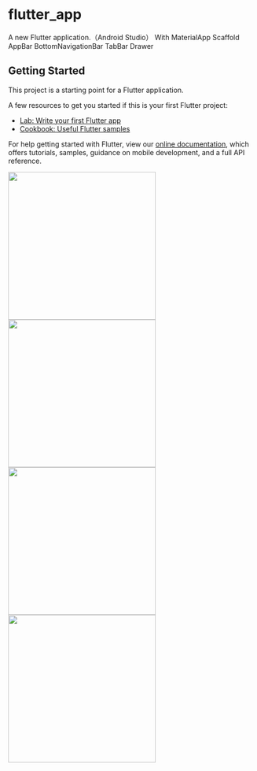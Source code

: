 # flutter_app

A new Flutter application.（Android Studio）
With MaterialApp Scaffold AppBar BottomNavigationBar TabBar Drawer

## Getting Started
This project is a starting point for a Flutter application.

A few resources to get you started if this is your first Flutter project:

- [Lab: Write your first Flutter app](https://flutter.dev/docs/get-started/codelab)
- [Cookbook: Useful Flutter samples](https://flutter.dev/docs/cookbook)

For help getting started with Flutter, view our 
[online documentation](https://flutter.dev/docs), which offers tutorials, 
samples, guidance on mobile development, and a full API reference.

<img src="https://github.com/XiXiangkun/images/blob/master/flutter_login.png?raw=true" width="300" hegiht="500" align=center />

<img src="https://github.com/XiXiangkun/images/blob/master/flutter_pass.png?raw=true" width="300" hegiht="500" align=center />

<img src="https://github.com/XiXiangkun/images/blob/master/flutter_self.png?raw=true" width="300" hegiht="500" align=center />

<img src="https://github.com/XiXiangkun/images/blob/master/flutter_form.png?raw=true" width="300" hegiht="500" align=center />
